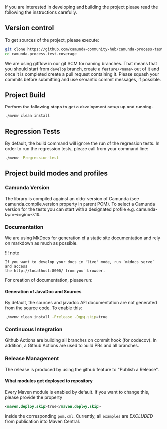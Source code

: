 If you are interested in developing and building the project please read the following the instructions carefully.

## Version control

To get sources of the project, please execute:

```sh
git clone https://github.com/camunda-community-hub/camunda-process-test-coverage.git
cd camunda-process-test-coverage
```

We are using gitflow in our git SCM for naming branches. That means that you should start from `develop` branch,
create a `feature/<name>` out of it and once it is completed create a pull request containing
it. Please squash your commits before submitting and use semantic commit messages, if possible.

## Project Build

Perform the following steps to get a development setup up and running.

```sh
./mvnw clean install
```

## Regression Tests

By default, the build command will ignore the run of the regression tests. In order to run the regression tests, please
call from your command line:

```sh
./mvnw -Pregression-test
```

## Project build modes and profiles

### Camunda Version

The library is compiled against an older version of Camunda (see camunda.compile.version property in parent POM).
To select a Camunda version for the tests you can start with a designated profile e.g. camunda-bpm-engine-7.18.

### Documentation

We are using MkDocs for generation of a static site documentation and rely on markdown as much as possible.

!!! note

    If you want to develop your docs in 'live' mode, run `mkdocs serve` and access
    the http://localhost:8000/ from your browser.

For creation of documentation, please run:

#### Generation of JavaDoc and Sources

By default, the sources and javadoc API documentation are not generated from the source code. To enable this:

```sh
./mvnw clean install -Prelease -Dgpg.skip=true
```

### Continuous Integration

Github Actions are building all branches on commit hook (for codecov).
In addition, a Github Actions are used to build PRs and all branches.

### Release Management

The release is produced by using the github feature to "Publish a Release".

#### What modules get deployed to repository

Every Maven module is enabled by default. If you want to change this, please provide the property

```xml
<maven.deploy.skip>true</maven.deploy.skip>
```

inside the corresponding `pom.xml`. Currently, all `examples` are _EXCLUDED_ from publication into Maven Central.`
`